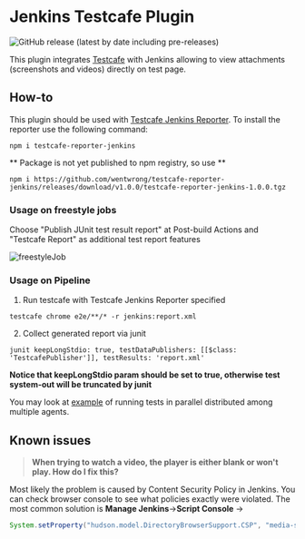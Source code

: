 # Jenkins Testcafe Plugin
![GitHub release (latest by date including pre-releases)](https://img.shields.io/github/v/release/wentwrong/testcafe-jenkins-plugin?include_prereleases)

This plugin integrates <a href="https://devexpress.github.io/testcafe/">Testcafe</a> with Jenkins allowing to view attachments (screenshots and videos) directly on test page.

## How-to
This plugin should be used with [Testcafe Jenkins Reporter](https://github.com/wentwrong/testcafe-reporter-jenkins/). To install the reporter use the following command:
```
npm i testcafe-reporter-jenkins
```
** Package is not yet published to npm registry, so use **
```
npm i https://github.com/wentwrong/testcafe-reporter-jenkins/releases/download/v1.0.0/testcafe-reporter-jenkins-1.0.0.tgz
```
### Usage on freestyle jobs
Choose "Publish JUnit test result report" at Post-build Actions and "Testcafe Report" as additional test report features

![freestyleJob](https://user-images.githubusercontent.com/26363017/81811616-95f2b680-952d-11ea-8a84-cf555ae5fd50.png)

### Usage on Pipeline
1. Run testcafe with Testcafe Jenkins Reporter specified
```
testcafe chrome e2e/**/* -r jenkins:report.xml
```

2. Collect generated report via junit
```
junit keepLongStdio: true, testDataPublishers: [[$class: 'TestcafePublisher']], testResults: 'report.xml'
```

**Notice that keepLongStdio param should be set to true, otherwise test system-out will be truncated by junit**

You may look at [example](https://github.com/wentwrong/experiments-with-jenkins) of running tests in parallel distributed among multiple agents.

## Known issues
> **When trying to watch a video, the player is either blank or won't play. How do I fix this?**

Most likely the problem is caused by Content Security Policy in Jenkins. You can check browser console to see what policies exactly were violated. The most common solution is
**Manage Jenkins**→**Script Console** →
```java
System.setProperty("hudson.model.DirectoryBrowserSupport.CSP", "media-src 'self';")
```
